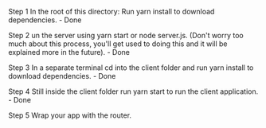 Step 1 
In the root of this directory: Run yarn install to download dependencies. - Done

Step 2
un the server using yarn start or node server.js. (Don't worry too much about this process, you'll get used to doing this and it will be explained more in the future). - Done

Step 3
In a separate terminal cd into the client folder and run yarn install to download dependencies. - Done

Step 4
Still inside the client folder run yarn start to run the client application. - Done
 
 Step 5
 Wrap your app with the router.